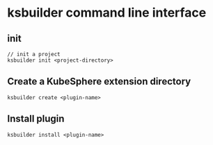 # ksbuilder command line interface

## init
```
// init a project
ksbuilder init <project-directory>
```
## Create a KubeSphere extension directory
```
ksbuilder create <plugin-name>
```

## Install plugin
```
ksbuilder install <plugin-name>
```

